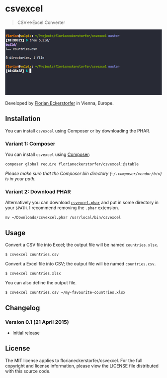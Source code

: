 csvexcel
========

> CSV↔︎Excel Converter

![csvexcel Screencast](https://raw.githubusercontent.com/florianeckerstorfer/csvexcel/master/docs/csvexcel.gif)

Developed by [Florian Eckerstorfer](https://florian.ec) in Vienna, Europe.


Installation
------------

You can install `csvexcel` using Composer or by downloading the PHAR.

### Variant 1: Composer

You can install `csvexcel` using [Composer](https://getcomposer.org):

```shell
composer global require florianeckerstorfer/csvexcel:@stable
```

*Please make sure that the Composer bin directory (`~/.composer/vendor/bin`) is in your path.*

### Variant 2: Download PHAR

Alternatively you can download [`csvexcel.phar`](https://github.com/florianeckerstorfer/csvexcel/releases/download/v0.1/csvexcel.phar) and put in some directory in your `$PATH`. I recommend removing the `.phar` extension.

```shell
mv ~/Downloads/csvexcel.phar /usr/local/bin/csvexcel
```


Usage
-----

Convert a CSV file into Excel; the output file will be named `countries.xlsx`.

```shell
$ csvexcel countries.csv
```

Convert a Excel file into CSV; the output file will be named `countries.csv`.

```shell
$ csvexcel countries.xlsx
```

You can also define the output file.

```shell
$ csvexcel countries.csv ~/my-favourite-countries.xlsx
```


Changelog
----------

### Version 0.1 (21 April 2015)

- Initial release


License
-------

The MIT license applies to florianeckerstorfer/csvexcel. For the full copyright and license information, please view
the LICENSE file distributed with this source code.

